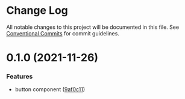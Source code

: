 # Change Log

All notable changes to this project will be documented in this file.
See [Conventional Commits](https://conventionalcommits.org) for commit guidelines.

# 0.1.0 (2021-11-26)


### Features

* button component ([9af0c11](https://github.com/warren-sadler/atlas-monorepo/commit/9af0c119eb031d89f4bc2f755090cce9d911fea8))
